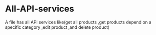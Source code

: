 # All-API-services
A file has all API services like(get all products ,get products depend on a specific category ,edit product ,and delete product)
